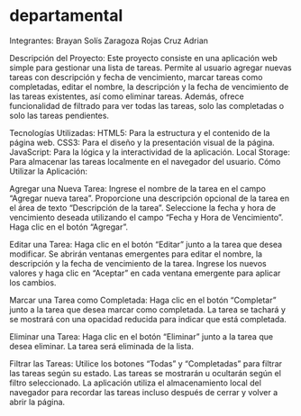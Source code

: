 # departamental
Integrantes: Brayan Solís Zaragoza Rojas Cruz Adrian

Descripción del Proyecto: Este proyecto consiste en una aplicación web simple para gestionar una lista de tareas. Permite al usuario agregar nuevas tareas con descripción y fecha de vencimiento, marcar tareas como completadas, editar el nombre, la descripción y la fecha de vencimiento de las tareas existentes, así como eliminar tareas. Además, ofrece funcionalidad de filtrado para ver todas las tareas, solo las completadas o solo las tareas pendientes.

Tecnologías Utilizadas: HTML5: Para la estructura y el contenido de la página web. CSS3: Para el diseño y la presentación visual de la página. JavaScript: Para la lógica y la interactividad de la aplicación. Local Storage: Para almacenar las tareas localmente en el navegador del usuario. Cómo Utilizar la Aplicación:

Agregar una Nueva Tarea: Ingrese el nombre de la tarea en el campo “Agregar nueva tarea”. Proporcione una descripción opcional de la tarea en el área de texto “Descripción de la tarea”. Seleccione la fecha y hora de vencimiento deseada utilizando el campo “Fecha y Hora de Vencimiento”. Haga clic en el botón “Agregar”.

Editar una Tarea: Haga clic en el botón “Editar” junto a la tarea que desea modificar. Se abrirán ventanas emergentes para editar el nombre, la descripción y la fecha de vencimiento de la tarea. Ingrese los nuevos valores y haga clic en “Aceptar” en cada ventana emergente para aplicar los cambios.

Marcar una Tarea como Completada: Haga clic en el botón “Completar” junto a la tarea que desea marcar como completada. La tarea se tachará y se mostrará con una opacidad reducida para indicar que está completada.

Eliminar una Tarea: Haga clic en el botón “Eliminar” junto a la tarea que desea eliminar. La tarea será eliminada de la lista.

Filtrar las Tareas: Utilice los botones “Todas” y “Completadas” para filtrar las tareas según su estado. Las tareas se mostrarán u ocultarán según el filtro seleccionado. La aplicación utiliza el almacenamiento local del navegador para recordar las tareas incluso después de cerrar y volver a abrir la página.
